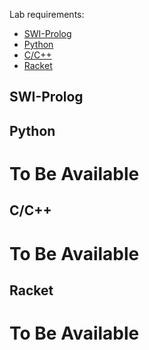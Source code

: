 Lab requirements:
* [SWI-Prolog](#swi-prolog)
* [Python](#python)
* [C/C++](#cc)
* [Racket](#racket)

## SWI-Prolog

## Python

# To Be Available

## C/C++

# To Be Available

## Racket

# To Be Available